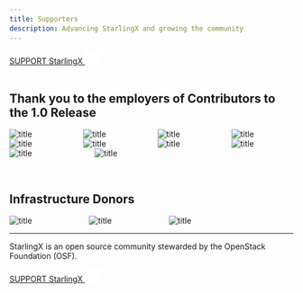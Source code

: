 ```yaml
---
title: Supporters
description: Advancing StarlingX and growing the community
---
```


<section class="section section-padding-top-0">
<a href="mailto:info@starlingx.io" class="button is-primary-dark is-rounded"><span>SUPPORT StarlingX</span>
  <span class="ico">
    <img src="../.vuepress/theme/svg/arrow-left.svg" alt="Learn More" />
  </span></a>
<br/><br/>

<div class="container1">
  <h2 class="features">Thank you to the employers of Contributors to the 1.0 Release</h2>
</div>

<div class="container container-center">
  <div class="columns" style="align-items: center;justify-content: center;">
    <div class="column columns-sponsors">  <img class="img-sponsor-l4" src="/images/logo-99cloud.svg" alt="title"  /></div>
    <div class="column columns-sponsors">  <img class="img-sponsor-l4" src="/images/logo-dell.svg" alt="title"  /></div>
    <div class="column columns-sponsors">  <img class="img-sponsor-l4" src="/images/logo-fujitsu.svg" alt="title"  /></div>
    <div class="column columns-sponsors">  <img class="img-sponsor-l4" src="/images/logo-intel-lg.svg" alt="title"  /></div>
  </div>
  <div class="columns" style="align-items: center;justify-content: center;">
    <div class="column columns-sponsors">  <img class="img-sponsor-l4" src="/images/logo-redhat.svg" alt="title"  /></div>
    <div class="column columns-sponsors">  <img class="img-sponsor-l4" src="/images/logo-suse.svg" alt="title"  /></div>
    <div class="column columns-sponsors">  <img class="img-sponsor-l4" src="/images/logo-chinaunion.svg" alt="title"  /></div>
    <div class="column columns-sponsors">  <img class="img-sponsor-l4" src="/images/logo-verizon.svg" alt="title"  /></div>
  </div>
  <div class="columns" style="align-items: center;justify-content: center;">
    <div class="column columns-sponsors">  <img class="img-sponsor-l4" src="/images/logo-windriver.svg" alt="title"  /></div>
    <div class="column columns-sponsors">  <img class="img-sponsor-l4" src="/images/logo-fiberhome.png" alt="title"  /></div>
    <div class="column columns-sponsors">  </div>
    <div class="column columns-sponsors">  </div>
  </div>
</div>

<p>&nbsp;</p>

<div class="container1">
  <h2 class="features">Infrastructure Donors</h2>
</div>

<div class="container container-center">
  <div class="columns" style="align-items: center;justify-content: center;">
    <div class="column columns-sponsors">  <img class="img-sponsor-l3-last" src="/images/logo-packetcloud.svg" alt="title"  /></div>
    <div class="column columns-sponsors">  <img class="img-sponsor-l3-last" src="/images/logo-cengn.png" alt="title"  /></div>
    <div class="column columns-sponsors">  <img class="img-sponsor-l3-last" src="/images/logo-opendev.svg" alt="title"  /></div>
    <div class="column columns-sponsors">  </div>
  </div>
</div>

<hr/>

StarlingX is an open source community stewarded by the OpenStack Foundation (OSF). 

<a href="mailto:info@starlingx.io" class="button is-primary-dark is-rounded"><span>SUPPORT StarlingX</span>
  <span class="ico">
    <img src="../.vuepress/theme/svg/arrow-left.svg" alt="Learn More" />
  </span></a>
<br/><br/>

</section> 


<section class="section bottom-content">
</section>  



